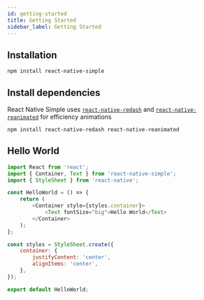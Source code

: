 ```yaml
---
id: getting-started
title: Getting Started
sidebar_label: Getting Started
---
```


## Installation

```console
npm install react-native-simple
```

## Install dependencies

React Native Simple uses [`react-native-redash`](https://github.com/wcandillon/react-native-redash) and [`react-native-reanimated`](https://github.com/software-mansion/react-native-reanimated) for efficiency animations

```console
npm install react-native-redash react-native-reanimated
```

## Hello World

```js
import React from 'react';
import { Container, Text } from 'react-native-simple';
import { StyleSheet } from 'react-native';

const HelloWorld = () => {
    return (
        <Container style={styles.container}>
            <Text fontSize="big">Hello World</Text>
        </Container>
    );
};

const styles = StyleSheet.create({
    container: {
        justifyContent: 'center',
        alignItems: 'center',
    },
});

export default HelloWorld;
```
